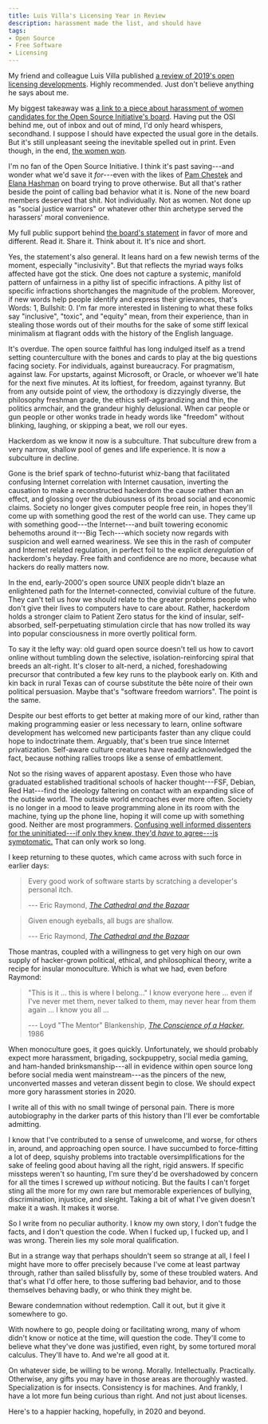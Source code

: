 ```yaml
---
title: Luis Villa's Licensing Year in Review
description: harassment made the list, and should have
tags:
- Open Source
- Free Software
- Licensing
---
```


My friend and colleague Luis Villa published [a review of 2019's open licensing developments](https://blog.tidelift.com/open-source-licenses-2019-year-in-review).  Highly recommended.  Just don't believe anything he says about me.

My biggest takeaway was [a link to a piece about harassment of women candidates for the Open Source Initiative's board](https://www.businessinsider.com/women-running-for-the-open-source-initiative-face-online-harassment-2019-3).  Having put the OSI behind me, out of inbox and out of mind, I'd only heard whispers, secondhand.  I suppose I should have expected the usual gore in the details.  But it's still unpleasant seeing the inevitable spelled out in print.  Even though, in the end, [the women won](https://opensource.org/board).

I'm no fan of the Open Source Initiative.  I think it's past saving---and wonder what we'd save it _for_---even with the likes of [Pam Chestek](https://opensource.org/docs/board-annotated#PamelaChestek) and [Elana Hashman](https://opensource.org/docs/board-annotated#ElanaHashman) on board trying to prove otherwise.  But all that's rather beside the point of calling bad behavior what it is.  None of the new board members deserved that shit.  Not individually.  Not as women.  Not done up as "social justice warriors" or whatever other thin archetype served the harassers' moral convenience.

My full public support behind [the board's statement](https://opensource.org/node/1018) in favor of more and different.  Read it.  Share it.  Think about it.  It's nice and short.

Yes, the statement's also general.  It leans hard on a few newish terms of the moment, especially "inclusivity".  But that reflects the myriad ways folks affected have got the stick.  One does not capture a systemic, manifold pattern of unfairness in a pithy list of specific infractions.  A pithy list of specific infractions shortchanges the magnitude of the problem.  Moreover, if new words help people identify and express their grievances, that's Words: 1, Bullshit: 0.  I'm far more interested in listening to what these folks say "inclusive", "toxic", and "equity" mean, from their experience, than in stealing those words out of their mouths for the sake of some stiff lexical minimalism at flagrant odds with the history of the English language.

It's overdue.  The open source faithful has long indulged itself as a trend setting counterculture with the bones and cards to play at the big questions facing society.  For individuals, against bureaucracy.  For pragmatism, against law.  For upstarts, against Microsoft, or Oracle, or whoever we'll hate for the next five minutes.  At its loftiest, for freedom, against tyranny.  But from any outside point of view, the orthodoxy is dizzyingly diverse, the philosophy freshman grade, the ethics self-aggrandizing and thin, the politics armchair, and the grandeur highly delusional.  When car people or gun people or other wonks trade in heady words like "freedom" without blinking, laughing, or skipping a beat, we roll our eyes.

Hackerdom as we know it now is a subculture.  That subculture drew from a very narrow, shallow pool of genes and life experience.  It is now a subculture in decline.

Gone is the brief spark of techno-futurist whiz-bang that facilitated confusing Internet correlation with Internet causation, inverting the causation to make a reconstructed hackerdom the cause rather than an effect, and glossing over the dubiousness of its broad social and economic claims.  Society no longer gives computer people free rein, in hopes they'll come up with something good the rest of the world can use.  They came up with something good---the Internet---and built towering economic behemoths around it---Big Tech---which society now regards with suspicion and well earned weariness.  We see this in the rash of computer and Internet related regulation, in perfect foil to the explicit _deregulation_ of hackerdom's heyday.  Free faith and confidence are no more, because what hackers do really matters now.

In the end, early-2000's open source UNIX people didn't blaze an enlightened path for the Internet-connected, convivial culture of the future.  They can't tell us how we should relate to the greater problems people who don't give their lives to computers have to care about.  Rather, hackerdom holds a stronger claim to Patient Zero status for the kind of insular, self-absorbed, self-perpetuating stimulation circle that has now trolled its way into popular consciousness in more overtly political form.

To say it the lefty way: old guard open source doesn't tell us how to cavort online without tumbling down the selective, isolation-reinforcing spiral that breeds an alt-right.  It's closer to alt-nerd, a niched, foreshadowing precursor that contributed a few key runs to the playbook early on.  Kith and kin back in rural Texas can of course substitute the bête noire of their own political persuasion.  Maybe that's "software freedom warriors".  The point is the same.

Despite our best efforts to get better at making more of our kind, rather than making programming easier or less necessary to learn, online software development has welcomed new participants faster than any clique could hope to indoctrinate them.  Arguably, that's been true since Internet privatization.  Self-aware culture creatures have readily acknowledged the fact, because nothing rallies troops like a sense of embattlement.

Not so the rising waves of apparent apostasy.  Even those who have graduated established traditional schools of hacker thought---FSF, Debian, Red Hat---find the ideology faltering on contact with an expanding slice of the outside world.  The outside world encroaches ever more often.  Society is no longer in a mood to leave programming alone in its room with the machine, tying up the phone line, hoping it will come up with something good.  Neither are most programmers.  [Confusing well informed dissenters for the uninitiated---if only they knew, they'd _have_ to agree---is symptomatic.](https://subfictional.com/open-source-licenses-and-the-ethical-use-of-software/)  That can only work so long.

I keep returning to these quotes, which came across with such force in earlier days:

> Every good work of software starts by scratching a developer's personal itch.
>
> --- Eric Raymond, [_The Cathedral and the Bazaar_](http://www.catb.org/~esr/writings/cathedral-bazaar/cathedral-bazaar/ar01s02.html)

> Given enough eyeballs, all bugs are shallow.
>
>  --- Eric Raymond, [_The Cathedral and the Bazaar_](http://www.catb.org/~esr/writings/cathedral-bazaar/cathedral-bazaar/ar01s02.html)

Those mantras, coupled with a willingness to get very high on our own supply of hacker-grown political, ethical, and philosophical theory, write a recipe for insular monoculture.  Which is what we had, even before Raymond:

>  "This is it ... this is where I belong..."  I know everyone here ... even if I've never met them, never talked to them, may never hear from them again ... I know you all ...
>
> --- Loyd "The Mentor" Blankenship, [_The Conscience of a Hacker_](http://www.phrack.org/issues/7/3.html#article), 1986

When monoculture goes, it goes quickly.  Unfortunately, we should probably expect more harassment, brigading, sockpuppetry, social media gaming, and ham-handed brinksmanship---all in evidence within open source long before social media went mainstream---as the pincers of the new, unconverted masses and veteran dissent begin to close.  We should expect more gory harassment stories in 2020.

I write all of this with no small twinge of personal pain.  There is more autobiography in the darker parts of this history than I'll ever be comfortable admitting.

I know that I've contributed to a sense of unwelcome, and worse, for others in, around, and approaching open source.  I have succumbed to force-fitting a lot of deep, squishy problems into tractable oversimplifications for the sake of feeling good about having all the right, rigid answers.  If specific missteps weren't so haunting, I'm sure they'd be overshadowed by concern for all the times I screwed up _without_ noticing.  But the faults I can't forget sting all the more for my own rare but memorable experiences of bullying, discrimination, injustice, and sleight.  Taking a bit of what I've given doesn't make it a wash.  It makes it worse.

So I write from no peculiar authority.  I know my own story, I don't fudge the facts, and I don't question the code.  When I fucked up, I fucked up, and I was wrong.  Therein lies my sole moral qualification.

But in a strange way that perhaps shouldn't seem so strange at all, I feel I might have more to offer precisely because I've come at least partway through, rather than sailed blissfully by, some of these troubled waters.  And that's what I'd offer here, to those suffering bad behavior, and to those themselves behaving badly, or who think they might be.

Beware condemnation without redemption.  Call it out, but it give it somewhere to go.

With nowhere to go, people doing or facilitating wrong, many of whom didn't know or notice at the time, will question the code.  They'll come to believe what they've done was justified, even right, by some tortured moral calculus.  They'll have to.  And we're all good at it.

On whatever side, be willing to be wrong.  Morally.  Intellectually.  Practically.  Otherwise, any gifts you may have in those areas are thoroughly wasted.  Specialization is for insects.  Consistency is for machines.  And frankly, I have a lot more fun being curious than right.  And not just about licenses.

Here's to a happier hacking, hopefully, in 2020 and beyond.
